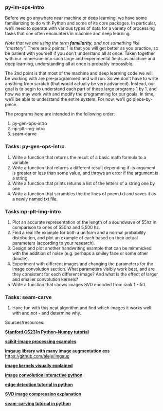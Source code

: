 ### py-im-ops-intro

Before we go anywhere near machine or deep learning, we have some familiarizing to do with Python and some of its core packages. In particular, we'll need to operate with various types of data for a variety of processing tasks that one often encounters in machine and deep learning. 

*Note that we are using the term **familiarity**, and not something like "mastery".* There are 2 points: 1 is that you will get better as you practice, so be patient with yourself if you don't understand all at once. Taken together with our immersion into such large and experimental fields as machine and deep learning, understanding all at once is probably impossible.

The 2nd point is that most of the machine and deep learning code we will be working with are pre-programmed and will run. So we don't have to write anything from scratch (that would actually be very advanced). Instead, our goal is to begin to understand each part of these large programs 1 by 1, and how we may work with and modify the programming for our goals. In time, we'll be able to understand the entire system. For now, we'll go piece-by-piece.

The programs here are intended in the following order:
1. py-gen-ops-intro
2. np-plt-img-intro
3. seam-carve

### Tasks: py-gen-ops-intro
1. Write a function that returns the result of a basic math formula to a variable
2. Write a function that returns a different result depending if its argument is greater or less than some value, and throws an error if the argument is a string
3. Write a function that prints returns a list of the letters of a string one by one
4. Write a function that scrambles the the lines of poem.txt and saves it as a newly named txt file.

### Tasks:np-plt-img-intro
1. Plot an accurate representation of the length of a soundwave of 55hz in comparison to ones of 550hz and 5,500 hz.
2. Find a real life example for both a uniform and a normal probability distribution, and plot an example of each based on their actual parameters (according to your research).
3. Design and plot another handwriting example that can be mimmicked with the addition of noise (e.g. perhaps a smiley face or some other doodle).
4. Experiment with different images and changing the parameters for the image convolution section. What parameters visibly work best, and are they consistent for each different image? And what is the effect of larger and smaller convolution kernels?
5. Write a function that shows images SVD encoded from rank 1 - 50.

### Tasks: seam-carve
1. Have fun with this neat algorithm and find which images it works well with and not - and determine why.


Sources/resources:

**[Stanford CS231n Python-Numpy tutorial](http://cs231n.github.io/python-numpy-tutorial/)**

**[scikit-image processing examples](http://scikit-image.org/docs/dev/auto_examples/index.html)** 

**[imgaug library with many image augmentation exs](http://scikit-image.org/docs/dev/auto_examples/index.html)** https://github.com/aleju/imgaug 

**[image kernels visually explained](http://setosa.io/ev/image-kernels/)** 

**[image convolution interactive python](http://machinelearninguru.com/computer_vision/basics/convolution/image_convolution_1.html)** 

**[edge detection tutorial in python](http://blog.yhat.com/posts/image-processing-with-scikit-image.html)** 

**[SVD image compression explanation](https://blogs.sas.com/content/iml/2017/08/28/singular-value-decomposition-svd-sas.html)** 

**[seam-carving tutorial in python](https://karthikkaranth.me/blog/implementing-seam-carving-with-python?utm_source=mybridge&utm_medium=blog&utm_campaign=read_more)**


